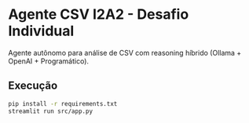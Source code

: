 # Agente CSV I2A2 - Desafio Individual

Agente autônomo para análise de CSV com reasoning híbrido (Ollama + OpenAI + Programático).

## Execução
```bash
pip install -r requirements.txt
streamlit run src/app.py
